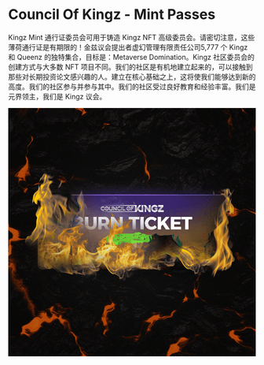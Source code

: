 # Council Of Kingz - Mint Passes

Kingz Mint 通行证委员会可用于铸造 Kingz NFT 高级委员会。请密切注意，这些薄荷通行证是有期限的！金兹议会提出者虚幻管理有限责任公司5,777 个 Kingz 和 Queenz 的独特集合，目标是：Metaverse Domination。Kingz 社区委员会的创建方式与大多数 NFT 项目不同。我们的社区是有机地建立起来的，可以接触到那些对长期投资论文感兴趣的人。建立在核心基础之上，这将使我们能够达到新的高度。我们的社区参与并参与其中。我们的社区受过良好教育和经验丰富。我们是元界领主，我们是 Kingz 议会。

![nft](1.png)
